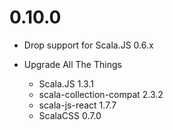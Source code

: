 # 0.10.0

* Drop support for Scala.JS 0.6.x

* Upgrade All The Things
  * Scala.JS 1.3.1
  * scala-collection-compat 2.3.2
  * scala-js-react 1.7.7
  * ScalaCSS 0.7.0
